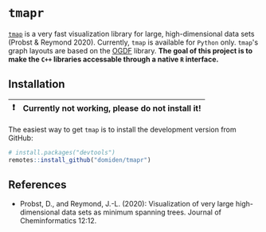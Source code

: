 
# `tmapr`

[`tmap`](../../../../reymond-group/tmap) is a very fast visualization library
for large, high-dimensional data sets (Probst & Reymond 2020). Currently, `tmap` is available for
`Python` only. `tmap`'s graph layouts are based on the [OGDF](https://ogdf.uos.de/)
library. **The goal of this project is to make the `C++` libraries accessable
through a native `R` interface.**

## Installation

| :exclamation: | Currently not working, please do not install it! |
|---------------|:-------------------------------------------------|

The easiest way to get `tmap` is to install the development version from
GitHub:

```r
# install.packages("devtools")
remotes::install_github("domiden/tmapr")
```

## References

- Probst, D., and Reymond, J.-L. (2020): Visualization of very large high-dimensional data sets as minimum spanning trees. Journal of Cheminformatics 12:12.
  